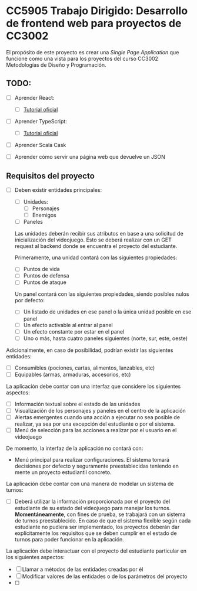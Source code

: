 # CC5905 Trabajo Dirigido: Desarrollo de frontend web para proyectos de CC3002

El propósito de este proyecto es crear una _Single Page Application_ que funcione como una
vista para los proyectos del curso CC3002 Metodologías de Diseño y Programación.

## TODO:

- [ ] Aprender React:

  - [ ] [Tutorial oficial](https://reactjs.org/tutorial/tutorial.html)

- [ ] Aprender TypeScript:

  - [ ] [Tutorial oficial](https://www.typescriptlang.org/docs/handbook/typescript-in-5-minutes.html)

- [ ] Aprender Scala Cask

- [ ] Aprender cómo servir una página web que devuelve un JSON

## Requisitos del proyecto

- [ ] Deben existir entidades principales:

  - [ ] Unidades:
    - [ ] Personajes
    - [ ] Enemigos
  - [ ] Paneles

  Las unidades deberán recibir sus atributos en base a una solicitud de inicialización del
  videojuego. Esto se deberá realizar con un GET request al backend donde se encuentra el
  proyecto del estudiante.

  Primeramente, una unidad contará con las siguientes propiedades:

  - [ ] Puntos de vida
  - [ ] Puntos de defensa
  - [ ] Puntos de ataque

  Un panel contará con las siguientes propiedades, siendo posibles nulos por defecto:

  - [ ] Un listado de unidades en ese panel o la única unidad posible en ese panel
  - [ ] Un efecto activable al entrar al panel
  - [ ] Un efecto constante por estar en el panel
  - [ ] Uno o más, hasta cuatro paneles siguientes (norte, sur, este, oeste)

Adicionalmente, en caso de posibilidad, podrían existir las siguientes entidades:

- [ ] Consumibles (pociones, cartas, alimentos, lanzables, etc)
- [ ] Equipables (armas, armaduras, accesorios, etc)

La aplicación debe contar con una interfaz que considere los siguientes aspectos:

- [ ] Información textual sobre el estado de las unidades
- [ ] Visualización de los personajes y paneles en el centro de la aplicación
- [ ] Alertas emergentes cuando una acción a ejecutar no sea posible de realizar, ya sea
      por una excepción del estudiante o por el sistema.
- [ ] Menú de selección para las acciones a realizar por el usuario en el videojuego

De momento, la interfaz de la aplicación no contará con:

- Menú principal para realizar configuraciones. El sistema tomará decisiones por defecto
  y seguramente preestablecidas teniendo en mente un proyecto estudiantil concreto.

La aplicación debe contar con una manera de modelar un sistema de turnos:

- [ ] Deberá utilizar la información proporcionada por el proyecto del estudiante de su
      estado del videojuego para manejar los turnos. **Momentáneamente**, con fines de prueba,
      se trabajará con un sistema de turnos preestablecido. En caso de que el sistema flexible
      según cada estudiante no pudiera ser implementado, los proyectos deberán dar
      explícitamente los requisitos que se deben cumplir en el estado de turnos para poder
      funcionar en la aplicación.

La aplicación debe interactuar con el proyecto del estudiante particular en los siguientes
aspectos:

- [ ] Llamar a métodos de las entidades creadas por él
- [ ] Modificar valores de las entidades o de los parámetros del proyecto
- [ ]
